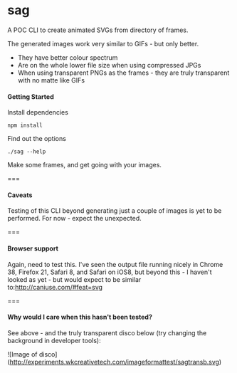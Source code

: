 sag
===

A POC CLI to create animated SVGs from directory of frames. 

The generated images work very similar to GIFs - but only better.

- They have better colour spectrum
- Are on the whole lower file size when using compressed JPGs
- When using transparent PNGs as the frames - they are truly transparent with no matte like GIFs


#### Getting Started

Install dependencies

```
npm install
```


Find out the options
```
./sag --help
```


Make some frames, and get going with your images.

===

#### Caveats

Testing of this CLI beyond generating just a couple of images is yet to be performed. For now - expect the unexpected.

===

#### Browser support

Again, need to test this. I've seen the output file running nicely in Chrome 38, Firefox 21, Safari 8, and Safari on iOS8, but beyond this - I haven't looked as yet - but would expect to be similar to:http://caniuse.com/#feat=svg 

===

#### Why would I care when this hasn't been tested?

See above - and the truly transparent disco below (try changing the background in developer tools):

![Image of disco]
(http://experiments.wkcreativetech.com/imageformattest/sagtransb.svg)

